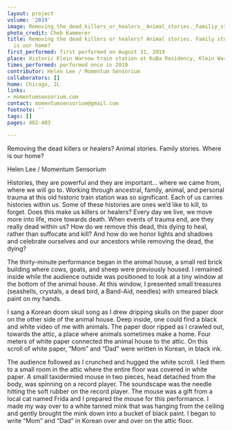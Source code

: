 ```yaml
---
layout: project
volume: '2019'
image: Removing_the_dead_killers_or_healers__Animal_stories._Familiy_stories._Where_is_our_home_.png
photo_credit: Cheb Kammerer
title: Removing the dead killers or healers? Animal stories. Family stories. Where
  is our home?
first_performed: first performed on August 31, 2019
place: Historic Klein Warnow train station at KuBa Residency, Klein Warnow, Germany
times_performed: performed once in 2019
contributor: Helen Lee / Momentum Sensorium
collaborators: []
home: Chicago, IL
links:
- momentumsensorium.com
contact: momentumsensorium@gmail.com
footnote: ''
tags: []
pages: 402-403

---
```


Removing the dead killers or healers? Animal stories. Family stories. Where is our home?

Helen Lee / Momentum Sensorium

Histories, they are powerful and they are important… where we came from, where we will go to. Working through ancestral, family, animal, and personal trauma at this old historic train station was so significant. Each of us carries histories within us. Some of these histories are ones we’d like to kill, to forget. Does this make us killers or healers? Every day we live, we move more into life, more towards death. When events of trauma end, are they really dead within us? How do we remove this dead, this dying to heal, rather than suffocate and kill? And how do we honor lights and shadows and celebrate ourselves and our ancestors while removing the dead, the dying?

The thirty-minute performance began in the animal house, a small red brick building where cows, goats, and sheep were previously housed. I remained inside while the audience outside was positioned to look at a tiny window at the bottom of the animal house. At this window, I presented small treasures (seashells, crystals, a dead bird, a Band-Aid, needles) with smeared black paint on my hands.

I sang a Korean doom skull song as I drew dripping skulls on the paper door on the other side of the animal house. Deep inside, one could find a black and white video of me with animals. The paper door ripped as I crawled out, towards the attic, a place where animals sometimes make a home. Four meters of white paper connected the animal house to the attic. On this scroll of white paper, “Mom” and “Dad” were written in Korean, in black ink.

The audience followed as I crunched and hugged the white scroll. I led them to a small room in the attic where the entire floor was covered in white paper. A small taxidermied mouse in two pieces, head detached from the body, was spinning on a record player. The soundscape was the needle hitting the soft rubber on the record player. The mouse was a gift from a local cat named Frida and I prepared the mouse for this performance. I made my way over to a white tanned mink that was hanging from the ceiling and gently brought the mink down into a bucket of black paint. I began to write “Mom” and “Dad” in Korean over and over on the attic floor.
